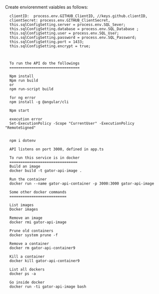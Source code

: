 Create enviorenment vaiables as follows:

      clientID:  process.env.GITHUB_ClientID, //keys.github.clientID,
      clientSecret: process.env.GITHUB_ClientSecret,
      this.sqlConfigSetting.server = process.env.SQL_Sever;
      this.sqlConfigSetting.database = process.env.SQL_Database ;
      this.sqlConfigSetting.user = process.env.SQL_User;
      this.sqlConfigSetting.password = process.env.SQL_Password;
      this.sqlConfigSetting.port = 1433;
      this.sqlConfigSetting.encrypt = true;



      To run the API do the followings
      ================================

      Npm install
      Npm run build
      or 
      npm run-script build

      for ng error 
      npm install -g @angular/cli      

      Npm start

      execution error
      Set-ExecutionPolicy -Scope "CurrentUser" -ExecutionPolicy "RemoteSigned"

      
      npm i dotenv

      API listens on port 3000, defined in app.ts

      To run this service is in docker
      ===============================
      Build an image
      docker build -t gator-api-image .

      Run the container
      docker run --name gator-api-container -p 3000:3000 gator-api-image

      Some other docker commands
      ==========================

      List images
      Docker images

      Remove an image
      docker rmi gator-api-image

      Prune old containers
      docker system prune -f

      Remove a container
      docker rm gator-api-container9

      Kill a container
      docker kill gator-api-container9

      List all dockers
      docker ps -a

      Go inside docker
      docker run -ti gator-api-image bash
